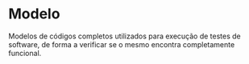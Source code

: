 # Modelo
Modelos de códigos completos utilizados para execução de testes de software, de forma a verificar se o mesmo encontra completamente funcional.
